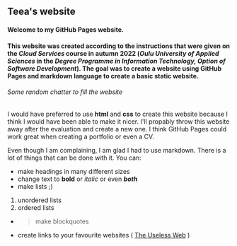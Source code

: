 ## Teea's website

#### Welcome to my GitHub Pages website.
#### This website was created according to the instructions that were given on the *Cloud Services* course in autumn 2022 (*Oulu University of Applied Sciences* in the *Degree Programme in Information Technology, Option of Software Development*). The goal was to create a website using GitHub Pages and markdown language to create a basic static website.

###### Some random chatter to fill the website

I would have preferred to use **html** and **css** to create this website because I think I would have been able to make it nicer. I'll propably throw this website away after the evaluation and create a new one. I think GitHub Pages could work great when creating a portfolio or even a CV.

Even though I am complaining, I am glad I had to use markdown. There is a lot of things that can be done with it.
You can:
- make headings in many different sizes
- change text to **bold** or *italic* or even ***both***
- make lists ;)
1. unordered lists
2. ordered lists
- > make blockquotes
- create links to your favourite websites ( [The Useless Web](https://theuselessweb.com/ "Random website generator") )
